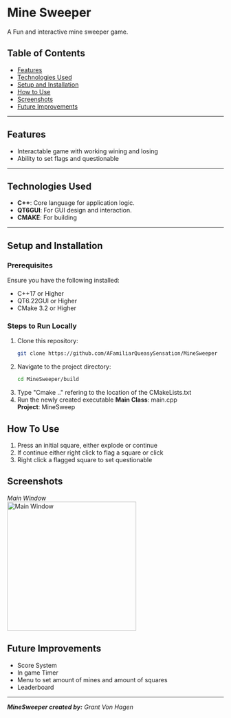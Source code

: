 
# Mine Sweeper

A Fun and interactive mine sweeper game.

## Table of Contents
- [Features](#features)
- [Technologies Used](#technologies-used)
- [Setup and Installation](#setup-and-installation)
- [How to Use](#how-to-use)
- [Screenshots](#screenshots)
- [Future Improvements](#future-improvements)

---

## Features
- Interactable game with working wining and losing
- Ability to set flags and questionable

---

## Technologies Used
- **C++**: Core language for application logic.
- **QT6GUI**: For GUI design and interaction.
- **CMAKE**: For building

---

## Setup and Installation

### Prerequisites
Ensure you have the following installed:
- C++17 or Higher
- QT6.22GUI or Higher
- CMake 3.2 or Higher

### Steps to Run Locally
1. Clone this repository:
   ```bash
   git clone https://github.com/AFamiliarQueasySensation/MineSweeper

2. Navigate to the project directory:
    ```bash
    cd MineSweeper/build
3. Type "Cmake .." refering to the location of the CMakeLists.txt
4. Run the newly created executable
**Main Class**: main.cpp <br>
**Project**: MineSweep<br>

## How To Use
1. Press an initial square, either explode or continue
2. If continue either right click to flag a square or click
3. Right click a flagged square to set questionable

## Screenshots
_Main Window_ <br>
<img src="https://cdn.discordapp.com/attachments/561769547745722379/1333921653796769853/image.png?ex=679aa6d9&is=67995559&hm=2df77aa5ea71f184e468efec681ac86d47ef612f204b4636dab9a40baf614563" alt="Main Window" width="300">


## Future Improvements
- Score System
- In game Timer
- Menu to set amount of mines and amount of squares
- Leaderboard

---

_**MineSweeper created by:** Grant Von Hagen_

